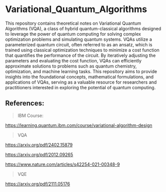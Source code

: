 # Variational_Quantum_Algorithms

This repository contains theoretical notes on Variational Quantum Algorithms (VQA), a class of hybrid quantum-classical algorithms designed to leverage the power of quantum computing for solving complex optimization problems and simulating quantum systems. VQAs utilize a parameterized quantum circuit, often referred to as an ansatz, which is trained using classical optimization techniques to minimize a cost function that quantifies the performance of the circuit. By iteratively adjusting the parameters and evaluating the cost function, VQAs can efficiently approximate solutions to problems such as quantum chemistry, optimization, and machine learning tasks. This repository aims to provide insights into the foundational concepts, mathematical formulations, and applications of VQAs, serving as a valuable resource for researchers and practitioners interested in exploring the potential of quantum computing.


## References: 

>IBM Course:

https://learning.quantum.ibm.com/course/variational-algorithm-design

>VQA

https://arxiv.org/pdf/2402.15879

https://arxiv.org/pdf/2012.09265

https://www.nature.com/articles/s42254-021-00348-9

>VQE

https://arxiv.org/pdf/2111.05176



